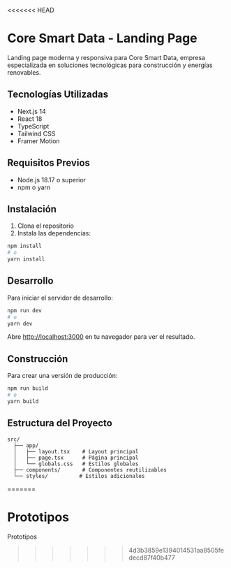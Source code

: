 <<<<<<< HEAD
# Core Smart Data - Landing Page

Landing page moderna y responsiva para Core Smart Data, empresa especializada en soluciones tecnológicas para construcción y energías renovables.

## Tecnologías Utilizadas

- Next.js 14
- React 18
- TypeScript
- Tailwind CSS
- Framer Motion

## Requisitos Previos

- Node.js 18.17 o superior
- npm o yarn

## Instalación

1. Clona el repositorio
2. Instala las dependencias:
```bash
npm install
# o
yarn install
```

## Desarrollo

Para iniciar el servidor de desarrollo:

```bash
npm run dev
# o
yarn dev
```

Abre [http://localhost:3000](http://localhost:3000) en tu navegador para ver el resultado.

## Construcción

Para crear una versión de producción:

```bash
npm run build
# o
yarn build
```

## Estructura del Proyecto

```
src/
  ├── app/
  │   ├── layout.tsx    # Layout principal
  │   ├── page.tsx      # Página principal
  │   └── globals.css   # Estilos globales
  ├── components/       # Componentes reutilizables
  └── styles/          # Estilos adicionales
``` 
=======
# Prototipos
Prototipos
>>>>>>> 4d3b3859e1394014531aa8505fedecd87f40b477
